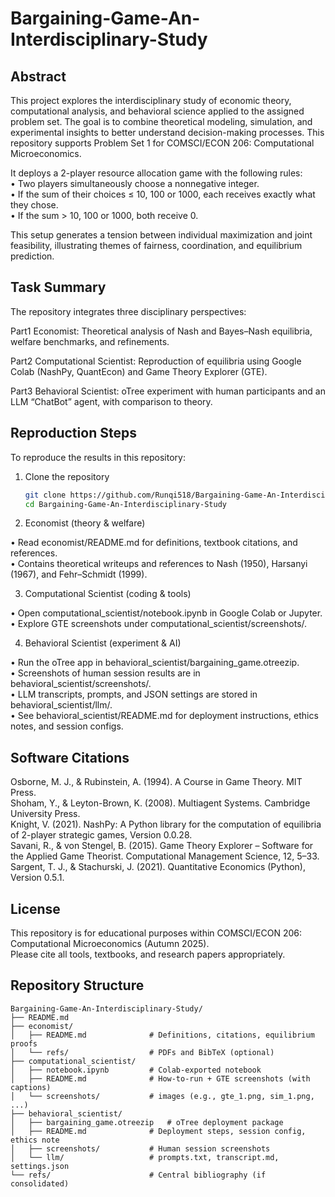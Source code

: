 # Bargaining-Game-An-Interdisciplinary-Study
 

## Abstract
This project explores the interdisciplinary study of economic theory, computational analysis, and behavioral science applied to the assigned problem set. The goal is to combine theoretical modeling, simulation, and experimental insights to better understand decision-making processes. This repository supports Problem Set 1 for COMSCI/ECON 206: Computational Microeconomics. <br>

It deploys a 2-player resource allocation game with the following rules: <br>
• Two players simultaneously choose a nonnegative integer. <br>
• If the sum of their choices ≤ 10, 100 or 1000, each receives exactly what they chose. <br>
• If the sum > 10, 100 or 1000, both receive 0. <br>

This setup generates a tension between individual maximization and joint feasibility, illustrating themes of fairness, coordination, and equilibrium prediction. <br>

## Task Summary
The repository integrates three disciplinary perspectives:

Part1 Economist: Theoretical analysis of Nash and Bayes–Nash equilibria, welfare benchmarks, and refinements. <br>

Part2 Computational Scientist: Reproduction of equilibria using Google Colab (NashPy, QuantEcon) and Game Theory Explorer (GTE). <br>

Part3 Behavioral Scientist: oTree experiment with human participants and an LLM “ChatBot” agent, with comparison to theory. <br>


## Reproduction Steps

To reproduce the results in this repository:

1. Clone the repository 
   ```bash
   git clone https://github.com/Runqi518/Bargaining-Game-An-Interdisciplinary-Study.git
   cd Bargaining-Game-An-Interdisciplinary-Study

2. Economist (theory & welfare)

• Read economist/README.md for definitions, textbook citations, and references. <br>
• Contains theoretical writeups and references to Nash (1950), Harsanyi (1967), and Fehr–Schmidt (1999).  

3. Computational Scientist (coding & tools)

• Open computational_scientist/notebook.ipynb in Google Colab or Jupyter. <br>
• Explore GTE screenshots under computational_scientist/screenshots/.  

4. Behavioral Scientist (experiment & AI)

• Run the oTree app in behavioral_scientist/bargaining_game.otreezip. <br>
• Screenshots of human session results are in behavioral_scientist/screenshots/. <br>
• LLM transcripts, prompts, and JSON settings are stored in behavioral_scientist/llm/. <br>
• See behavioral_scientist/README.md for deployment instructions, ethics notes, and session configs. <br>

## Software Citations

Osborne, M. J., & Rubinstein, A. (1994). A Course in Game Theory. MIT Press.  <br>
Shoham, Y., & Leyton-Brown, K. (2008). Multiagent Systems. Cambridge University Press.  <br>
Knight, V. (2021). NashPy: A Python library for the computation of equilibria of 2-player strategic games, Version 0.0.28.  <br>
Savani, R., & von Stengel, B. (2015). Game Theory Explorer – Software for the Applied Game Theorist. Computational Management Science, 12, 5–33.  <br>
Sargent, T. J., & Stachurski, J. (2021). Quantitative Economics (Python), Version 0.5.1.  <br>


## License
This repository is for educational purposes within COMSCI/ECON 206: Computational Microeconomics (Autumn 2025). <br>
Please cite all tools, textbooks, and research papers appropriately.


## Repository Structure

```text
Bargaining-Game-An-Interdisciplinary-Study/
├── README.md
├── economist/
│   ├── README.md              # Definitions, citations, equilibrium proofs
│   └── refs/                  # PDFs and BibTeX (optional)
├── computational_scientist/
│   ├── notebook.ipynb         # Colab-exported notebook
│   ├── README.md              # How-to-run + GTE screenshots (with captions)
│   └── screenshots/           # images (e.g., gte_1.png, sim_1.png, ...)
├── behavioral_scientist/
│   ├── bargaining_game.otreezip   # oTree deployment package
│   ├── README.md              # Deployment steps, session config, ethics note
│   ├── screenshots/           # Human session screenshots
│   └── llm/                   # prompts.txt, transcript.md, settings.json
└── refs/                      # Central bibliography (if consolidated)



